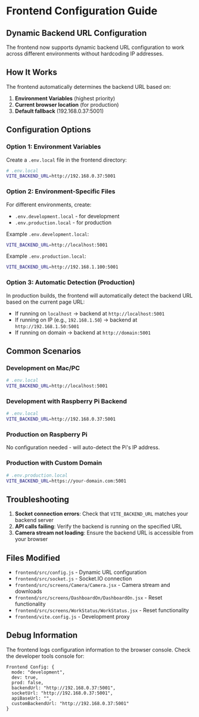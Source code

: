 # Frontend Configuration Guide

## Dynamic Backend URL Configuration

The frontend now supports dynamic backend URL configuration to work across different environments without hardcoding IP addresses.

## How It Works

The frontend automatically determines the backend URL based on:

1. **Environment Variables** (highest priority)
2. **Current browser location** (for production)
3. **Default fallback** (192.168.0.37:5001)

## Configuration Options

### Option 1: Environment Variables

Create a `.env.local` file in the frontend directory:

```bash
# .env.local
VITE_BACKEND_URL=http://192.168.0.37:5001
```

### Option 2: Environment-Specific Files

For different environments, create:

- `.env.development.local` - for development
- `.env.production.local` - for production

Example `.env.development.local`:
```bash
VITE_BACKEND_URL=http://localhost:5001
```

Example `.env.production.local`:
```bash
VITE_BACKEND_URL=http://192.168.1.100:5001
```

### Option 3: Automatic Detection (Production)

In production builds, the frontend will automatically detect the backend URL based on the current page URL:

- If running on `localhost` → backend at `http://localhost:5001`
- If running on IP (e.g., `192.168.1.50`) → backend at `http://192.168.1.50:5001`
- If running on domain → backend at `http://domain:5001`

## Common Scenarios

### Development on Mac/PC
```bash
# .env.local
VITE_BACKEND_URL=http://localhost:5001
```

### Development with Raspberry Pi Backend
```bash
# .env.local
VITE_BACKEND_URL=http://192.168.0.37:5001
```

### Production on Raspberry Pi
No configuration needed - will auto-detect the Pi's IP address.

### Production with Custom Domain
```bash
# .env.production.local
VITE_BACKEND_URL=https://your-domain.com:5001
```

## Troubleshooting

1. **Socket connection errors**: Check that `VITE_BACKEND_URL` matches your backend server
2. **API calls failing**: Verify the backend is running on the specified URL
3. **Camera stream not loading**: Ensure the backend URL is accessible from your browser

## Files Modified

- `frontend/src/config.js` - Dynamic URL configuration
- `frontend/src/socket.js` - Socket.IO connection
- `frontend/src/screens/Camera/Camera.jsx` - Camera stream and downloads
- `frontend/src/screens/DashboardOn/DashboardOn.jsx` - Reset functionality
- `frontend/src/screens/WorkStatus/WorkStatus.jsx` - Reset functionality
- `frontend/vite.config.js` - Development proxy

## Debug Information

The frontend logs configuration information to the browser console. Check the developer tools console for:

```
Frontend Config: {
  mode: "development",
  dev: true,
  prod: false,
  backendUrl: "http://192.168.0.37:5001",
  socketUrl: "http://192.168.0.37:5001",
  apiBaseUrl: "",
  customBackendUrl: "http://192.168.0.37:5001"
}
``` 